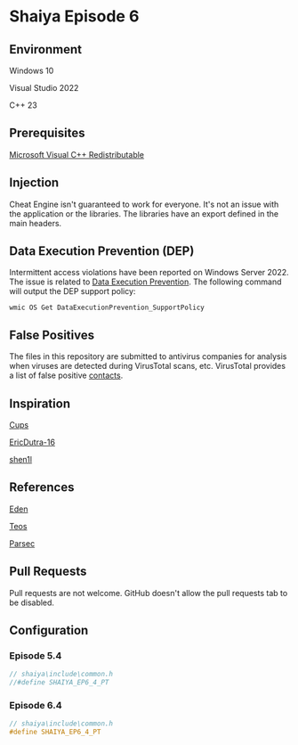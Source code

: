 # Shaiya Episode 6

## Environment

Windows 10

Visual Studio 2022

C++ 23

## Prerequisites

[Microsoft Visual C++ Redistributable](https://aka.ms/vs/17/release/vc_redist.x86.exe)

## Injection

Cheat Engine isn't guaranteed to work for everyone. It's not an issue with the application or the libraries. The libraries have an export defined in the main headers.

## Data Execution Prevention (DEP)

Intermittent access violations have been reported on Windows Server 2022. The issue is related to [Data Execution Prevention](https://learn.microsoft.com/en-us/windows/win32/memory/data-execution-prevention). The following command will output the DEP support policy:

```
wmic OS Get DataExecutionPrevention_SupportPolicy
```

## False Positives

The files in this repository are submitted to antivirus companies for analysis when viruses are detected during VirusTotal scans, etc. VirusTotal provides a list of false positive [contacts](https://docs.virustotal.com/docs/false-positive-contacts).

## Inspiration

[Cups](https://www.elitepvpers.com/forum/shaiya-pserver-guides-releases/4653021-shaiya-library.html)

[EricDutra-16](https://www.elitepvpers.com/forum/shaiya-pserver-guides-releases/4189218-release-wip-ep6-source-code.html)

[shen1l](https://www.elitepvpers.com/forum/shaiya-pserver-guides-releases/3669922-release-ep6-itemmall-fixed.html)

## References

[Eden](https://github.com/tristonplummer/Eden)

[Teos](https://github.com/ShaiyaTeos/Teos)

[Parsec](https://github.com/matigramirez/Parsec)

## Pull Requests

Pull requests are not welcome. GitHub doesn't allow the pull requests tab to be disabled.

## Configuration

### Episode 5.4

```cpp
// shaiya\include\common.h
//#define SHAIYA_EP6_4_PT
```

### Episode 6.4

```cpp
// shaiya\include\common.h
#define SHAIYA_EP6_4_PT
```

